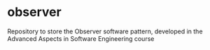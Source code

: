 # observer
Repository to store the Observer software pattern, developed in the Advanced Aspects in Software Engineering course
